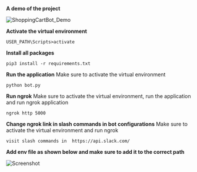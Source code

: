 **A demo of the project**

![ShoppingCartBot_Demo](https://user-images.githubusercontent.com/82268950/145292174-f9417588-498d-45bb-8aa1-58049ddf96b8.gif)


**Activate the virtual environment**
```
USER_PATH\Scripts>activate
```

**Install all packages**
```
pip3 install -r requirements.txt
```

**Run the application**
Make sure to activate the virtual environment
```
python bot.py
```

**Run ngrok**
Make sure to activate the virtual environment, run the application and run ngrok application
```
ngrok http 5000
```

**Change ngrok link in slash commands in bot configurations**
Make sure to activate the virtual environment and run ngrok
```
visit slash commands in  https://api.slack.com/
```

**Add env file as shown below and make sure to add it to the correct path**

![Screenshot](https://github.com/reach-arpit-garg/heinz-95729-project/blob/main/team-slack-cui/resources/envFile.png)
